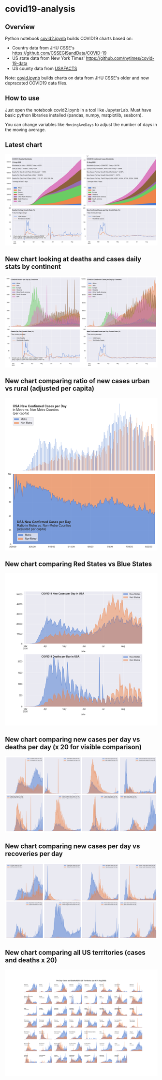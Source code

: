 # covid19-analysis

## Overview
Python notebook [covid2.ipynb](https://github.com/danlaw/covid19-analysis/blob/master/covid2.ipynb) builds COVID19 charts based on:
* Country data from JHU CSSE's https://github.com/CSSEGISandData/COVID-19
* US state data from New York Times' https://github.com/nytimes/covid-19-data
* US county data from [USAFACTS](https://usafacts.org/visualizations/coronavirus-covid-19-spread-map/)

Note: [covid.ipynb](https://github.com/danlaw/covid19-analysis/blob/master/covid.ipynb) builds charts on data from JHU CSSE's older and now depracated COVID19 data files.

## How to use
Just open the notebook covid2.ipynb in a tool like JupyterLab. Must have basic python libraries installed (pandas, numpy, matplotlib, seaborn).

You can change variables like ``MovingAveDays`` to adjust the number of days in the moving average.

## Latest chart
![Latest chart](charts/20200831-covid19-chart.png)

## New chart looking at deaths and cases daily stats by continent
![Comparison chart](charts/20200831-covid19-chart-perday.png)

## New chart comparing ratio of new cases urban vs rural (adjusted per capita)
![Urban rural per capita chart](charts/20200831-US-counties-urban-vs-rural-per-capita.png)

## New chart comparing Red States vs Blue States
![Red vs Blue chart](charts/20200831-compare-daily-red-vs-blue-states.png)

## New chart comparing new cases per day vs deaths per day (x 20 for visible comparison)
![Comparison chart](charts/20200831-comparison-chart.png)

## New chart comparing new cases per day vs recoveries per day
![Recovery chart](charts/20200831-comparison-recovery-chart.png)

## New chart comparing all US territories (cases and deaths x 20)
![Territories chart](charts/20200831-compare-US-territories.png)

